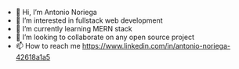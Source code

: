- 👋 Hi, I’m Antonio Noriega
- 👀 I’m interested in fullstack web development
- 🌱 I’m currently learning MERN stack
- 💞️ I’m looking to collaborate on any open source project
- 📫 How to reach me https://www.linkedin.com/in/antonio-noriega-42618a1a5

